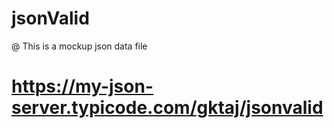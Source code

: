 # jsonValid
@ This is a mockup json data file
# https://my-json-server.typicode.com/gktaj/jsonvalid
